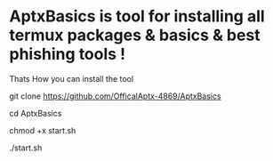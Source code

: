# AptxBasics is tool for installing all termux packages & basics & best phishing tools !

Thats How you can install the tool

git clone https://github.com/OfficalAptx-4869/AptxBasics

cd AptxBasics

chmod +x start.sh

./start.sh

